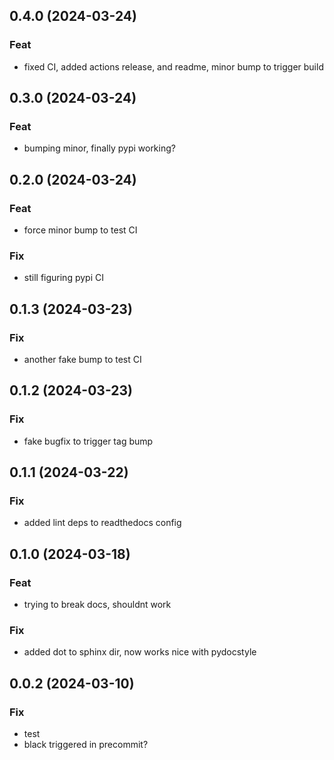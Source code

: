 ## 0.4.0 (2024-03-24)

### Feat

- fixed CI, added actions release, and readme, minor bump to trigger build

## 0.3.0 (2024-03-24)

### Feat

- bumping minor, finally pypi working?

## 0.2.0 (2024-03-24)

### Feat

- force minor bump to test CI

### Fix

- still figuring pypi CI

## 0.1.3 (2024-03-23)

### Fix

- another fake bump to test CI

## 0.1.2 (2024-03-23)

### Fix

- fake bugfix to trigger tag bump

## 0.1.1 (2024-03-22)

### Fix

- added lint deps to readthedocs config

## 0.1.0 (2024-03-18)

### Feat

- trying to break docs, shouldnt work

### Fix

- added dot to sphinx dir, now works nice with pydocstyle

## 0.0.2 (2024-03-10)

### Fix

- test
- black triggered in precommit?
